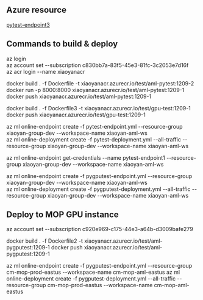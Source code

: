 ## Azure resource
[pytest-endpoint3](https://ms.portal.azure.com/#@microsoft.onmicrosoft.com/resource/subscriptions/c830bb7a-83f5-45e3-81fc-3c2053e7d16f/resourceGroups/xiaoyan-group-dev/providers/Microsoft.MachineLearningServices/workspaces/xiaoyan-aml-ws/onlineEndpoints/pytest-endpoint4/overview)


## Commands to build & deploy

az login  
az account set --subscription c830bb7a-83f5-45e3-81fc-3c2053e7d16f  
az acr login --name xiaoyanacr  

docker build . -f Dockerfile -t xiaoyanacr.azurecr.io/test/aml-pytest:1209-2
docker run -p 8000:8000  xiaoyanacr.azurecr.io/test/aml-pytest:1209-1
docker push  xiaoyanacr.azurecr.io/test/aml-pytest:1209-1

docker build . -f Dockerfile3 -t xiaoyanacr.azurecr.io/test/gpu-test:1209-1
docker push  xiaoyanacr.azurecr.io/test/gpu-test:1209-1

az ml online-endpoint create  -f pytest-endpoint.yml --resource-group xiaoyan-group-dev --workspace-name xiaoyan-aml-ws  
az ml online-deployment create  -f pytest-deployment.yml --all-traffic --resource-group xiaoyan-group-dev --workspace-name xiaoyan-aml-ws  

az ml online-endpoint get-credentials --name pytest-endpoint1  --resource-group xiaoyan-group-dev --workspace-name xiaoyan-aml-ws


az ml online-endpoint create  -f pygputest-endpoint.yml --resource-group xiaoyan-group-dev --workspace-name xiaoyan-aml-ws  
az ml online-deployment create  -f pygputest-deployment.yml --all-traffic --resource-group xiaoyan-group-dev --workspace-name xiaoyan-aml-ws  


## Deploy to MOP GPU instance

az account set --subscription c920e969-c175-44e3-a64b-d3009bafe279

docker build . -f Dockerfile2 -t xiaoyanacr.azurecr.io/test/aml-pygputest:1209-1
docker push  xiaoyanacr.azurecr.io/test/aml-pygputest:1209-1

az ml online-endpoint create  -f pygputest-endpoint.yml --resource-group cm-mop-prod-eastus --workspace-name cm-mop-aml-eastus
az ml online-deployment create  -f pygputest-deployment.yml --all-traffic --resource-group cm-mop-prod-eastus --workspace-name cm-mop-aml-eastus

